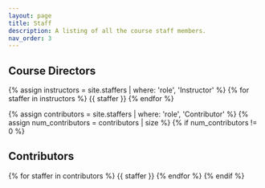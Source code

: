 ```yaml
---
layout: page
title: Staff
description: A listing of all the course staff members.
nav_order: 3
---
```


## Course Directors

{% assign instructors = site.staffers | where: 'role', 'Instructor' %}
{% for staffer in instructors %}
{{ staffer }}
{% endfor %}

{% assign contributors = site.staffers | where: 'role', 'Contributor' %}
{% assign num_contributors = contributors | size %}
{% if num_contributors != 0 %}

## Contributors

{% for staffer in contributors %}
{{ staffer }}
{% endfor %}
{% endif %}
